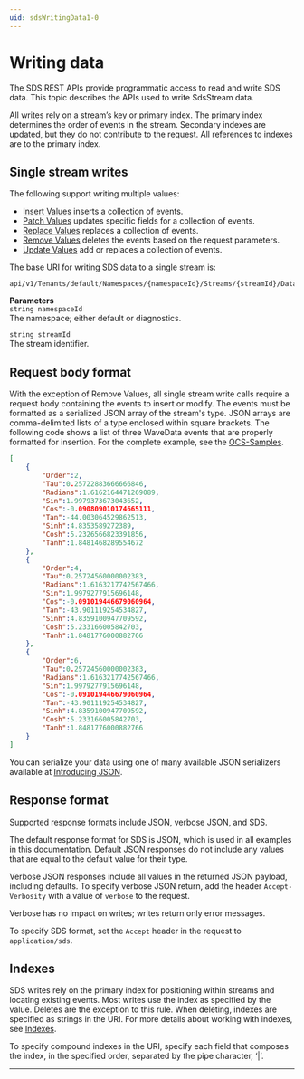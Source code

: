 ```yaml
---
uid: sdsWritingData1-0
---
```


# Writing data

The SDS REST APIs provide programmatic access to read and write SDS data. This topic describes the APIs used to write SdsStream data.

All writes rely on a stream’s key or primary index. The primary index determines the order of events in the stream. Secondary indexes are updated, but they do not contribute to the request. All references to indexes are to the primary index.

## Single stream writes

The following support writing multiple values:

* [Insert Values](xref:sdsWritingDataApi1-0#insert-values) inserts a collection of events.
* [Patch Values](xref:sdsWritingDataApi1-0#patch-values) updates specific fields for a collection of events.
* [Replace Values](xref:sdsWritingDataApi1-0#replace-values) replaces a collection of events.
* [Remove Values](xref:sdsWritingDataApi1-0#remove-values) deletes the events based on the request parameters.
* [Update Values](xref:sdsWritingDataApi1-0#update-values) add or replaces a collection of events.

The base URI for writing SDS data to a single stream is:

```text
api/v1/Tenants/default/Namespaces/{namespaceId}/Streams/{streamId}/Data  
```

**Parameters**  
``string namespaceId``  
The namespace; either default or diagnostics.

``string streamId``  
The stream identifier.

## Request body format

With the exception of Remove Values, all single stream write calls require a request body containing the events to insert or modify.
The events must be formatted as a serialized JSON array of the stream's type. JSON arrays are comma-delimited lists of a type enclosed within square brackets. The following code shows a list of three WaveData events that are properly formatted for insertion. For the complete example, see the [OCS-Samples](https://github.com/osisoft/OCS-Samples).

```json
[
    {
        "Order":2,
        "Tau":0.25722883666666846,
        "Radians":1.6162164471269089,
        "Sin":1.9979373673043652,
        "Cos":-0.090809010174665111,
        "Tan":-44.003064529862513,
        "Sinh":4.8353589272389,
        "Cosh":5.2326566823391856,
        "Tanh":1.8481468289554672
    },
    {
        "Order":4,
        "Tau":0.25724560000002383,
        "Radians":1.6163217742567466,
        "Sin":1.9979277915696148,
        "Cos":-0.091019446679060964,
        "Tan":-43.901119254534827,
        "Sinh":4.8359100947709592,
        "Cosh":5.233166005842703,
        "Tanh":1.8481776000882766
    },
    {
        "Order":6,
        "Tau":0.25724560000002383,
        "Radians":1.6163217742567466,
        "Sin":1.9979277915696148,
        "Cos":-0.091019446679060964,
        "Tan":-43.901119254534827,
        "Sinh":4.8359100947709592,
        "Cosh":5.233166005842703,
        "Tanh":1.8481776000882766
    }
]
```

You can serialize your data using one of many available JSON serializers available at [Introducing JSON](http://json.org/index.html).

## Response format

Supported response formats include JSON, verbose JSON, and SDS.

The default response format for SDS is JSON, which is used in all examples in this documentation. Default JSON responses do not include any values that are equal to the default value for their type.

Verbose JSON responses include all values in the returned JSON payload, including defaults. To specify verbose JSON return, add the header ``Accept-Verbosity`` with a value of ``verbose`` to the request.

Verbose has no impact on writes; writes return only error messages.

To specify SDS format, set the ``Accept`` header in the request to ``application/sds``.

## Indexes

SDS writes rely on the primary index for positioning within streams and locating existing events. Most writes use the index as specified by the value. Deletes are the exception to this rule. When deleting, indexes are specified as strings in the URI. For more details about working with indexes, see [Indexes](xref:sdsIndexes1-0).

To specify compound indexes in the URI, specify each field that composes the index, in the specified order, separated by the pipe character, ‘|’.
*****
  
